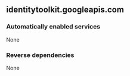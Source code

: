 ## identitytoolkit.googleapis.com

### Automatically enabled services

None

### Reverse dependencies

None
